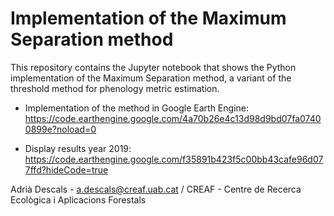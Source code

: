 # Implementation of the Maximum Separation method

This repository contains the Jupyter notebook that shows the Python implementation of the Maximum Separation method, a variant of the threshold method for phenology metric estimation. 

- Implementation of the method in Google Earth Engine: 
https://code.earthengine.google.com/4a70b26e4c13d98d9bd07fa07400899e?noload=0

- Display results year 2019: 
 https://code.earthengine.google.com/f35891b423f5c00bb43cafe96d077ffd?hideCode=true

Adrià Descals - a.descals@creaf.uab.cat / CREAF - Centre de Recerca Ecològica i Aplicacions Forestals
